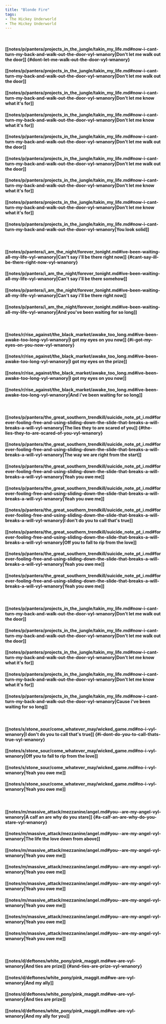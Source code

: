 ```yaml
---
title: "Blonde Fire"
tags:
- The Hickey Underworld
- The Hickey Underworld
---
```

&nbsp;
#### [[notes/p/pantera/projects_in_the_jungle/takin_my_life.md#now-i-cant-turn-my-back-and-walk-out-the-door-vyl-wnanory|Don't let me walk out the door]] {#dont-let-me-walk-out-the-door-vyl-wnanory}
#### [[notes/p/pantera/projects_in_the_jungle/takin_my_life.md#now-i-cant-turn-my-back-and-walk-out-the-door-vyl-wnanory|Don't let me walk out the door]]
#### [[notes/p/pantera/projects_in_the_jungle/takin_my_life.md#now-i-cant-turn-my-back-and-walk-out-the-door-vyl-wnanory|Don't let me know what it's for]]
#### [[notes/p/pantera/projects_in_the_jungle/takin_my_life.md#now-i-cant-turn-my-back-and-walk-out-the-door-vyl-wnanory|Don't let me know what it's for]]
#### [[notes/p/pantera/projects_in_the_jungle/takin_my_life.md#now-i-cant-turn-my-back-and-walk-out-the-door-vyl-wnanory|Don't let me walk out the door]]
#### [[notes/p/pantera/projects_in_the_jungle/takin_my_life.md#now-i-cant-turn-my-back-and-walk-out-the-door-vyl-wnanory|Don't let me walk out the door]]
#### [[notes/p/pantera/projects_in_the_jungle/takin_my_life.md#now-i-cant-turn-my-back-and-walk-out-the-door-vyl-wnanory|Don't let me know what it's for]]
#### [[notes/p/pantera/projects_in_the_jungle/takin_my_life.md#now-i-cant-turn-my-back-and-walk-out-the-door-vyl-wnanory|Don't let me know what it's for]]
#### [[notes/p/pantera/projects_in_the_jungle/takin_my_life.md#now-i-cant-turn-my-back-and-walk-out-the-door-vyl-wnanory|You look solid]]
&nbsp;
#### [[notes/p/pantera/i_am_the_night/forever_tonight.md#ive-been-waiting-all-my-life-vyl-wnanory|Can't say i'll be there right now]] {#cant-say-ill-be-there-right-now-vyl-wnanory}
#### [[notes/p/pantera/i_am_the_night/forever_tonight.md#ive-been-waiting-all-my-life-vyl-wnanory|Can't say i'll be there somehow]]
#### [[notes/p/pantera/i_am_the_night/forever_tonight.md#ive-been-waiting-all-my-life-vyl-wnanory|Can't say i'll be there right now]]
#### [[notes/p/pantera/i_am_the_night/forever_tonight.md#ive-been-waiting-all-my-life-vyl-wnanory|And you've been waiting for so long]]
&nbsp;
#### [[notes/r/rise_against/the_black_market/awake_too_long.md#ive-been-awake-too-long-vyl-wnanory|I got my eyes on you now]] {#i-got-my-eyes-on-you-now-vyl-wnanory}
#### [[notes/r/rise_against/the_black_market/awake_too_long.md#ive-been-awake-too-long-vyl-wnanory|I got my eyes on the prize]]
#### [[notes/r/rise_against/the_black_market/awake_too_long.md#ive-been-awake-too-long-vyl-wnanory|I got my eyes on you now]]
#### [[notes/r/rise_against/the_black_market/awake_too_long.md#ive-been-awake-too-long-vyl-wnanory|And i've been waiting for so long]]
&nbsp;
#### [[notes/p/pantera/the_great_southern_trendkill/suicide_note_pt_i.md#forever-fooling-free-and-using-sliding-down-the-slide-that-breaks-a-will-breaks-a-will-vyl-wnanory|The lies they to are scared of you]] {#the-lies-they-to-are-scared-of-you-vyl-wnanory}
#### [[notes/p/pantera/the_great_southern_trendkill/suicide_note_pt_i.md#forever-fooling-free-and-using-sliding-down-the-slide-that-breaks-a-will-breaks-a-will-vyl-wnanory|The way we are right from the start]]
#### [[notes/p/pantera/the_great_southern_trendkill/suicide_note_pt_i.md#forever-fooling-free-and-using-sliding-down-the-slide-that-breaks-a-will-breaks-a-will-vyl-wnanory|Yeah you owe me]]
#### [[notes/p/pantera/the_great_southern_trendkill/suicide_note_pt_i.md#forever-fooling-free-and-using-sliding-down-the-slide-that-breaks-a-will-breaks-a-will-vyl-wnanory|Yeah you owe me]]
#### [[notes/p/pantera/the_great_southern_trendkill/suicide_note_pt_i.md#forever-fooling-free-and-using-sliding-down-the-slide-that-breaks-a-will-breaks-a-will-vyl-wnanory|I don't do you to call that's true]]
#### [[notes/p/pantera/the_great_southern_trendkill/suicide_note_pt_i.md#forever-fooling-free-and-using-sliding-down-the-slide-that-breaks-a-will-breaks-a-will-vyl-wnanory|Off you to fall to rip from the love]]
#### [[notes/p/pantera/the_great_southern_trendkill/suicide_note_pt_i.md#forever-fooling-free-and-using-sliding-down-the-slide-that-breaks-a-will-breaks-a-will-vyl-wnanory|Yeah you owe me]]
#### [[notes/p/pantera/the_great_southern_trendkill/suicide_note_pt_i.md#forever-fooling-free-and-using-sliding-down-the-slide-that-breaks-a-will-breaks-a-will-vyl-wnanory|Yeah you owe me]]
&nbsp;
#### [[notes/p/pantera/projects_in_the_jungle/takin_my_life.md#now-i-cant-turn-my-back-and-walk-out-the-door-vyl-wnanory|Don't let me walk out the door]]
#### [[notes/p/pantera/projects_in_the_jungle/takin_my_life.md#now-i-cant-turn-my-back-and-walk-out-the-door-vyl-wnanory|Don't let me walk out the door]]
#### [[notes/p/pantera/projects_in_the_jungle/takin_my_life.md#now-i-cant-turn-my-back-and-walk-out-the-door-vyl-wnanory|Don't let me know what it's for]]
#### [[notes/p/pantera/projects_in_the_jungle/takin_my_life.md#now-i-cant-turn-my-back-and-walk-out-the-door-vyl-wnanory|Don't let me know what it's for]]
#### [[notes/p/pantera/projects_in_the_jungle/takin_my_life.md#now-i-cant-turn-my-back-and-walk-out-the-door-vyl-wnanory|Cause i've been waiting for so long]]
&nbsp;
#### [[notes/s/stone_sour/come_whatever_may/wicked_game.md#no-i-vyl-wnanory|I don't do you to call that's true]] {#i-dont-do-you-to-call-thats-true-vyl-wnanory}
#### [[notes/s/stone_sour/come_whatever_may/wicked_game.md#no-i-vyl-wnanory|Off you to fall to rip from the love]]
#### [[notes/s/stone_sour/come_whatever_may/wicked_game.md#no-i-vyl-wnanory|Yeah you owe me]]
#### [[notes/s/stone_sour/come_whatever_may/wicked_game.md#no-i-vyl-wnanory|Yeah you owe me]]
&nbsp;
#### [[notes/m/massive_attack/mezzanine/angel.md#you--are-my-angel-vyl-wnanory|A calf an are why do you stare]] {#a-calf-an-are-why-do-you-stare-vyl-wnanory}
#### [[notes/m/massive_attack/mezzanine/angel.md#you--are-my-angel-vyl-wnanory|The life the love down from above]]
#### [[notes/m/massive_attack/mezzanine/angel.md#you--are-my-angel-vyl-wnanory|Yeah you owe me]]
#### [[notes/m/massive_attack/mezzanine/angel.md#you--are-my-angel-vyl-wnanory|Yeah you owe me]]
#### [[notes/m/massive_attack/mezzanine/angel.md#you--are-my-angel-vyl-wnanory|Yeah you owe me]]
#### [[notes/m/massive_attack/mezzanine/angel.md#you--are-my-angel-vyl-wnanory|Yeah you owe me]]
#### [[notes/m/massive_attack/mezzanine/angel.md#you--are-my-angel-vyl-wnanory|Yeah you owe me]]
#### [[notes/m/massive_attack/mezzanine/angel.md#you--are-my-angel-vyl-wnanory|Yeah you owe me]]
&nbsp;
#### [[notes/d/deftones/white_pony/pink_maggit.md#we-are-vyl-wnanory|And ties are prize]] {#and-ties-are-prize-vyl-wnanory}
#### [[notes/d/deftones/white_pony/pink_maggit.md#we-are-vyl-wnanory|And my ally]]
#### [[notes/d/deftones/white_pony/pink_maggit.md#we-are-vyl-wnanory|And ties are prize]]
#### [[notes/d/deftones/white_pony/pink_maggit.md#we-are-vyl-wnanory|And my ally for you]]

